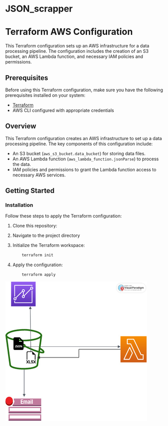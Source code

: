 # JSON_scrapper
# Terraform AWS Configuration

This Terraform configuration sets up an AWS infrastructure for a data processing pipeline. The configuration includes the creation of an S3 bucket, an AWS Lambda function, and necessary IAM policies and permissions.

## Prerequisites

Before using this Terraform configuration, make sure you have the following prerequisites installed on your system:

- [Terraform](https://www.terraform.io/)
- AWS CLI configured with appropriate credentials

## Overview

This Terraform configuration creates an AWS infrastructure to set up a data processing pipeline. The key components of this configuration include:

- An S3 bucket (`aws_s3_bucket.data_bucket`) for storing data files.
- An AWS Lambda function (`aws_lambda_function.jsonParse`) to process the data.
- IAM policies and permissions to grant the Lambda function access to necessary AWS services.

## Getting Started

### Installation

Follow these steps to apply the Terraform configuration:

1. Clone this repository:

2. Navigate to the project directory
3. Initialize the Terraform workspace:

    ```bash
        terraform init

4. Apply the configuration:

    ```bash
        terraform apply

![Getting Started](architecture.jpg)

